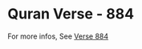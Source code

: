 # Quran Verse - 884 

For more infos, See [Verse 884](https://www.quranbookk.com/quran/search?q=884)